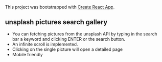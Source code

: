 This project was bootstrapped with [Create React App](https://github.com/facebook/create-react-app).

## unsplash pictures search gallery

* You can fetching pictures from the unsplash API by typing in the search bar a keyword and clicking ENTER or the search button.<br />
* An infinite scroll is implemented. <br />
* Clicking on the single picture will open a detailed page
* Mobile friendly


